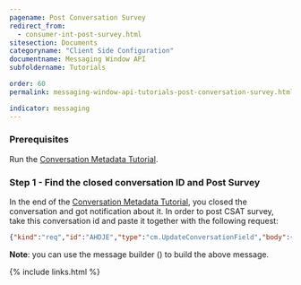 ```yaml
---
pagename: Post Conversation Survey
redirect_from:
  - consumer-int-post-survey.html
sitesection: Documents
categoryname: "Client Side Configuration"
documentname: Messaging Window API
subfoldername: Tutorials

order: 60
permalink: messaging-window-api-tutorials-post-conversation-survey.html

indicator: messaging
---
```


### Prerequisites
Run the [Conversation Metadata Tutorial](consumer-int-conversation-md.html).

### Step 1 - Find the closed conversation ID and Post Survey

In the end of the [Conversation Metadata Tutorial](consumer-int-conversation-md.html), you closed the conversation and got notification about it. In order to post CSAT survey, take this conversation id and paste it together with the following request:


```json
{"kind":"req","id":"AHDJE","type":"cm.UpdateConversationField","body":{"conversationId":"__CONVERSATION_ID__","conversationField":{"field":"CSATRate","csatRate":5,"csatResolutionConfirmation":true,"status":"FILLED"}}}
```
**Note**: you can use the message builder (<a href="consumer-int-msg-csat-conv.html" target="_blank"><i class="fa fa-magic" aria-hidden="true"></i></a>) to build the above message. 

{% include links.html %}
